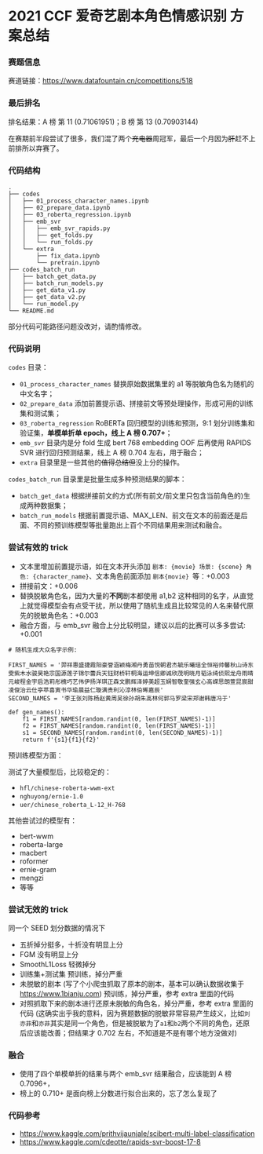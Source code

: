 # 2021 CCF 爱奇艺剧本角色情感识别 方案总结

### 赛题信息

赛道链接：https://www.datafountain.cn/competitions/518

### 最后排名

排名结果：A 榜 第 11 (0.71061951)；B 榜 第 13 (0.70903144)

在赛期前半段尝试了很多，我们混了两个<del>充电器</del>周冠军，最后一个月因为<del>肝</del>赶不上前排所以弃赛了。

### 代码结构

```
.
├── codes
│   ├── 01_process_character_names.ipynb
│   ├── 02_prepare_data.ipynb
│   ├── 03_roberta_regression.ipynb
│   ├── emb_svr
│   │   ├── emb_svr_rapids.py
│   │   ├── get_folds.py
│   │   └── run_folds.py
│   └── extra
│       ├── fix_data.ipynb
│       └── pretrain.ipynb
├── codes_batch_run
│   ├── batch_get_data.py
│   ├── batch_run_models.py
│   ├── get_data_v1.py
│   ├── get_data_v2.py
│   └── run_model.py
└── README.md
```

部分代码可能路径问题没改对，请酌情修改。

### 代码说明

`codes` 目录：

- `01_process_character_names` 替换原始数据集里的 a1 等脱敏角色名为随机的中文名字；
- `02_prepare_data` 添加前置提示语、拼接前文等预处理操作，形成可用的训练集和测试集；
- `03_roberta_regression` RoBERTa 回归模型的训练和预测，9:1 划分训练集和验证集，**单模单折单 epoch，线上 A 榜 0.707+**；
- `emb_svr` 目录内是分 fold 生成 bert 768 embedding OOF 后再使用 RAPIDS SVR 进行回归预测结果，线上 A 榜 0.704 左右，用于融合；
- `extra` 目录里是一些其他的<del>值得总结但</del>没上分的操作。

`codes_batch_run` 目录里是批量生成多种预测结果的脚本：

- `batch_get_data` 根据拼接前文的方式(所有前文/前文里只包含当前角色的)生成两种数据集；
- `batch_run_models` 根据前置提示语、MAX_LEN、前文在文本的前面还是后面、不同的预训练模型等批量跑出上百个不同结果用来测试和融合。

### 尝试有效的 trick

- 文本里增加前置提示语，如在文本开头添加 `剧本: {movie} 场景: {scene} 角色: {character_name}`、文本角色前面添加 `剧本{movie} `等：+0.003
- 拼接前文：+0.006
- 替换脱敏角色名，因为大量的**不同**剧本都使用 a1,b2 这种相同的名字，从直觉上就觉得模型会有点受干扰，所以使用了随机生成且比较常见的人名来替代原先的脱敏角色名：+0.003
- 融合方面，与 emb_svr 融合上分比较明显，建议以后的比赛可以多多尝试: +0.001

```
# 随机生成大众名字示例:

FIRST_NAMES = '羿祥惠盛捷霞阳豪誉涵颖梅湘丹勇苗悦朝君杰毓乐曦瑶全恒裕帅馨秋山诗东雯紫木水骏昊艳宗国源莲子锦尔蕾兵天钰财桥轩桐海运坤信卿诚欣茂明晓月韬泳绮侦熙龙舟雨晴元峻程金宇启浩莉彤槐巧艺伟伊扬洋琪正森文鹏辉泽婷美超玉娴智敬奎强玄心高嵘思朗萱昆宸甜凌俊治云仕亭苹喜寅书华瑜晨益仁璇满贵利沁淳林伯晞嘉辰'
SECOND_NAMES = '李王张刘陈杨赵黄周吴徐孙胡朱高林何郭马罗梁宋郑谢韩唐冯于'

def gen_names():
    f1 = FIRST_NAMES[random.randint(0, len(FIRST_NAMES)-1)]
    f2 = FIRST_NAMES[random.randint(0, len(FIRST_NAMES)-1)]
    s1 = SECOND_NAMES[random.randint(0, len(SECOND_NAMES)-1)]
    return f'{s1}{f1}{f2}'
```

预训练模型方面：

测试了大量模型后，比较稳定的：

- `hfl/chinese-roberta-wwm-ext`
- `nghuyong/ernie-1.0`
- `uer/chinese_roberta_L-12_H-768`

其他尝试过的模型有：

- bert-wwm
- roberta-large
- macbert
- roformer
- ernie-gram
- mengzi
- 等等

### 尝试无效的 trick 

同一个 SEED 划分数据的情况下

- 五折掉分挺多，十折没有明显上分
- FGM 没有明显上分
- SmoothL1Loss 轻微掉分
- 训练集+测试集 预训练，掉分严重
- 未脱敏的剧本 (写了个小爬虫抓取了原本的剧本，基本可以确认数据收集于 https://www.1bianju.com) 预训练，掉分严重，参考 extra 里面的代码
- 对照抓取下来的剧本进行还原未脱敏的角色名，掉分严重，参考 extra 里面的代码 (这确实出乎我的意料，因为赛题数据的脱敏非常容易产生歧义，比如`刘亦菲`和`亦菲`其实是同一个角色，但是被脱敏为了`a1`和`b2`两个不同的角色，还原后应该能改善；但结果才 0.702 左右，不知道是不是有哪个地方没做对)

### 融合

- 使用了四个单模单折的结果与两个 emb_svr 结果融合，应该能到 A 榜 0.7096+，
- 榜上的 0.710+ 是面向榜上分数进行拟合出来的，忘了怎么复现了

### 代码参考

- https://www.kaggle.com/prithvijaunjale/scibert-multi-label-classification
- https://www.kaggle.com/cdeotte/rapids-svr-boost-17-8

